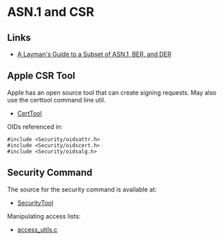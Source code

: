 # ASN.1 and CSR

## Links

- [A Layman's Guide to a Subset of ASN.1, BER, and DER](https://luca.ntop.org/Teaching/Appunti/asn1.html)

## Apple CSR Tool

Apple has an open source tool that can create signing requests. May also use the certtool command line util.

- [CertTool](https://github.com/apple-oss-distributions/security_certtool/blob/security_certtool-55119/src/CertTool.cpp)

OIDs referenced in:

```
#include <Security/oidsattr.h>
#include <Security/oidscert.h>
#include <Security/oidsalg.h>
```

## Security Command

The source for the security command is available at:

- [SecurityTool](https://github.com/apple-oss-distributions/SecurityTool)

Manipulating access lists:

- [access_utils.c](https://github.com/apple-oss-distributions/SecurityTool/blob/main/access_utils.c)
